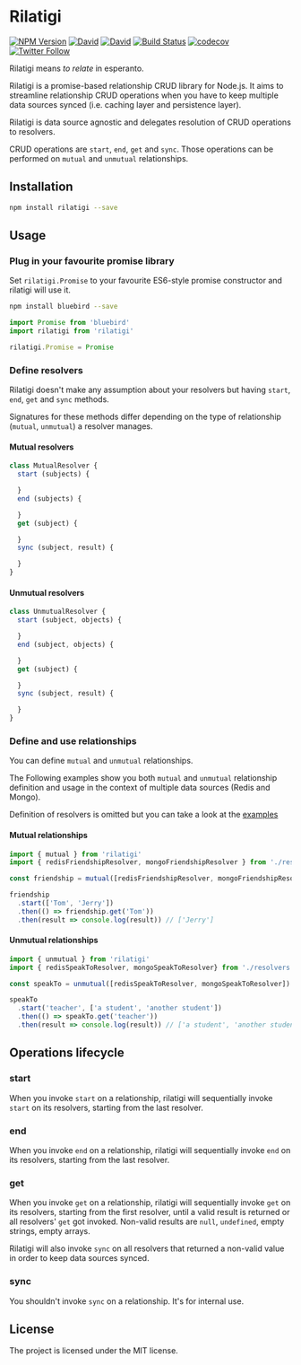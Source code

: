 # Rilatigi

[![NPM Version](https://img.shields.io/npm/v/rilatigi.svg?style=flat)](https://www.npmjs.com/package/rilatigi)
[![David](https://img.shields.io/david/adriano-di-giovanni/rilatigi.svg?maxAge=2592000)]()
[![David](https://img.shields.io/david/dev/adriano-di-giovanni/rilatigi.svg?maxAge=2592000)]()
[![Build Status](https://travis-ci.org/adriano-di-giovanni/rilatigi.svg?branch=master)](https://travis-ci.org/adriano-di-giovanni/rilatigi)
[![codecov](https://codecov.io/gh/adriano-di-giovanni/rilatigi/branch/master/graph/badge.svg)](https://codecov.io/gh/adriano-di-giovanni/rilatigi)
[![Twitter Follow](https://img.shields.io/twitter/follow/codecreativity.svg?style=social&label=Follow&maxAge=2592000)]()

Rilatigi means _to relate_ in esperanto.

Rilatigi is a promise-based relationship CRUD library for Node.js. It aims to streamline relationship CRUD operations when you have to keep multiple data sources synced (i.e. caching layer and persistence layer).

Rilatigi is data source agnostic and delegates resolution of CRUD operations to resolvers.

CRUD operations are `start`, `end`, `get` and `sync`. Those operations can be performed on `mutual` and `unmutual` relationships.

## Installation

```bash
npm install rilatigi --save
```

## Usage

### Plug in your favourite promise library

Set `rilatigi.Promise` to your favourite ES6-style promise constructor and rilatigi will use it.

```bash
npm install bluebird --save
```

```javascript
import Promise from 'bluebird'
import rilatigi from 'rilatigi'

rilatigi.Promise = Promise
```

### Define resolvers

Rilatigi doesn't make any assumption about your resolvers but having `start`, `end`, `get` and `sync` methods.

Signatures for these methods differ depending on the type of relationship (`mutual`, `unmutual`) a resolver manages.

#### Mutual resolvers

```javascript
class MutualResolver {
  start (subjects) {

  }
  end (subjects) {

  }
  get (subject) {

  }
  sync (subject, result) {

  }
}
```

#### Unmutual resolvers

```javascript
class UnmutualResolver {
  start (subject, objects) {

  }
  end (subject, objects) {

  }
  get (subject) {

  }
  sync (subject, result) {

  }
}
```

### Define and use relationships

You can define `mutual` and `unmutual` relationships.

The Following examples show you both `mutual` and `unmutual` relationship definition and usage in the context of multiple data sources (Redis and Mongo).

Definition of resolvers is omitted but you can take a look at the [examples](https://github.com/adriano-di-giovanni/rilatigi/examples)

#### Mutual relationships

```javascript
import { mutual } from 'rilatigi'
import { redisFriendshipResolver, mongoFriendshipResolver } from './resolvers'

const friendship = mutual([redisFriendshipResolver, mongoFriendshipResolver])

friendship
  .start(['Tom', 'Jerry'])
  .then(() => friendship.get('Tom'))
  .then(result => console.log(result)) // ['Jerry']
```

#### Unmutual relationships

```javascript
import { unmutual } from 'rilatigi'
import { redisSpeakToResolver, mongoSpeakToResolver} from './resolvers'

const speakTo = unmutual([redisSpeakToResolver, mongoSpeakToResolver])

speakTo
  .start('teacher', ['a student', 'another student'])
  .then(() => speakTo.get('teacher'))
  .then(result => console.log(result)) // ['a student', 'another student']
```

## Operations lifecycle

### start

When you invoke `start` on a relationship, rilatigi will sequentially invoke `start` on its resolvers, starting from the last resolver.

### end

When you invoke `end` on a relationship, rilatigi will sequentially invoke `end` on its resolvers, starting from the last resolver.

### get

When you invoke `get` on a relationship, rilatigi will sequentially invoke `get` on its resolvers, starting from the first resolver, until a valid result is returned or all resolvers' `get` got invoked. Non-valid results are `null`, `undefined`, empty strings, empty arrays.

Rilatigi will also invoke `sync` on all resolvers that returned a non-valid value in order to keep data sources synced.

### sync

You shouldn't invoke `sync` on a relationship. It's for internal use.

## License

The project is licensed under the MIT license.
